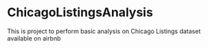 # ChicagoListingsAnalysis
This is project to perform basic analysis on Chicago Listings dataset available on airbnb
